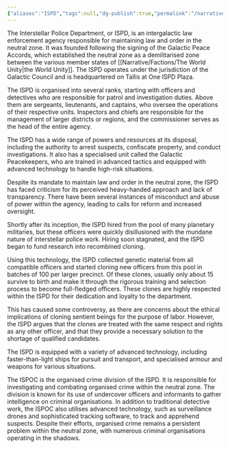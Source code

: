 ```yaml
---
{"aliases":"ISPD","tags":null,"dg-publish":true,"permalink":"/narrative/factions/interstellar-police-department/","dgPassFrontmatter":true}
---
```



The Interstellar Police Department, or ISPD, is an intergalactic law enforcement agency responsible for maintaining law and order in the neutral zone. It was founded following the signing of the Galactic Peace Accords, which established the neutral zone as a demilitarised zone between the various member states of [[Narrative/Factions/The World Unity\|the World Unity]]. The ISPD operates under the jurisdiction of the Galactic Council and is headquartered on Tallis at One ISPD Plaza.

The ISPD is organised into several ranks, starting with officers and detectives who are responsible for patrol and investigation duties. Above them are sergeants, lieutenants, and captains, who oversee the operations of their respective units. Inspectors and chiefs are responsible for the management of larger districts or regions, and the commissioner serves as the head of the entire agency.

The ISPD has a wide range of powers and resources at its disposal, including the authority to arrest suspects, confiscate property, and conduct investigations. It also has a specialised unit called the Galactic Peacekeepers, who are trained in advanced tactics and equipped with advanced technology to handle high-risk situations.

Despite its mandate to maintain law and order in the neutral zone, the ISPD has faced criticism for its perceived heavy-handed approach and lack of transparency. There have been several instances of misconduct and abuse of power within the agency, leading to calls for reform and increased oversight.

Shortly after its inception, the ISPD hired from the pool of many planetary militaries, but these officers were quickly disillusioned with the mundane nature of interstellar police work. Hiring soon stagnated, and the ISPD began to fund research into recombined cloning. 

Using this technology, the ISPD collected genetic material from all compatible officers and started cloning new officers from this pool in batches of 100 per larger precinct. Of these clones, usually only about 15  survive to birth and make it through the rigorous training and selection process to become full-fledged officers. These clones are highly respected within the ISPD for their dedication and loyalty to the department.

This has caused some controversy, as there are concerns about the ethical implications of cloning sentient beings for the purpose of labor. However, the ISPD argues that the clones are treated with the same respect and rights as any other officer, and that they provide a necessary solution to the shortage of qualified candidates.

The ISPD is equipped with a variety of advanced technology, including faster-than-light ships for pursuit and transport, and specialised armour and weapons for various situations.

The ISPOC is the organised crime division of the ISPD. It is responsible for investigating and combating organised crime within the neutral zone. The division is known for its use of undercover officers and informants to gather intelligence on criminal organisations. In addition to traditional detective work, the ISPOC also utilises advanced technology, such as surveillance drones and sophisticated tracking software, to track and apprehend suspects. Despite their efforts, organised crime remains a persistent problem within the neutral zone, with numerous criminal organisations operating in the shadows.